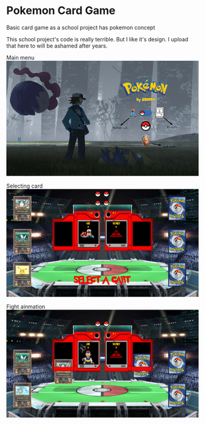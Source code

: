 # Pokemon Card Game
Basic card game as a school project has pokemon concept

This school project's code is really terrible. But I like it's design. I upload that here to will be ashamed after years.

Main menu
![Screenshot](Screenshot1.png)

Selecting card
![Screenshot](sc2.png)

Fight ainmation
![Screenshot](sc3.png)
